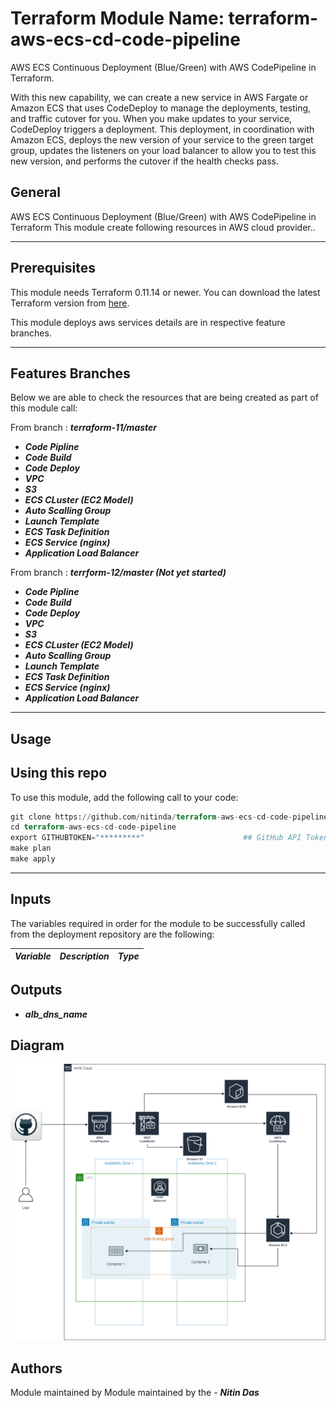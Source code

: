 # Terraform Module Name: terraform-aws-ecs-cd-code-pipeline

AWS ECS Continuous Deployment (Blue/Green) with AWS CodePipeline in Terraform.

With this new capability, we can create a new service in AWS Fargate or Amazon ECS  that uses CodeDeploy to manage the deployments, testing, and traffic cutover for you. When you make updates to your service, CodeDeploy triggers a deployment. This deployment, in coordination with Amazon ECS, deploys the new version of your service to the green target group, updates the listeners on your load balancer to allow you to test this new version, and performs the cutover if the health checks pass.


## General

AWS ECS Continuous Deployment (Blue/Green) with AWS CodePipeline in Terraform
This module create following resources in AWS cloud provider..

---


## Prerequisites

This module needs Terraform 0.11.14 or newer.
You can download the latest Terraform version from [here](https://www.terraform.io/downloads.html).

This module deploys aws services details are in respective feature branches.

---

## Features Branches

Below we are able to check the resources that are being created as part of this module call:

From branch : **_terraform-11/master_**

- **_Code Pipline_**
- **_Code Build_**
- **_Code Deploy_**
- **_VPC_**
- **_S3_**
- **_ECS CLuster (EC2 Model)_**
- **_Auto Scalling Group_**
- **_Launch Template_**
- **_ECS Task Definition_**
- **_ECS Service (nginx)_**
- **_Application Load Balancer_**



From branch : **_terrform-12/master (Not yet started)_**

- **_Code Pipline_**
- **_Code Build_**
- **_Code Deploy_**
- **_VPC_**
- **_S3_**
- **_ECS CLuster (EC2 Model)_**
- **_Auto Scalling Group_**
- **_Launch Template_**
- **_ECS Task Definition_**
- **_ECS Service (nginx)_**
- **_Application Load Balancer_**

---


## Usage

## Using this repo

To use this module, add the following call to your code:

```tf
git clone https://github.com/nitinda/terraform-aws-ecs-cd-code-pipeline.git?ref=terraform-11/master
cd terraform-aws-ecs-cd-code-pipeline
export GITHUBTOKEN="*********"                      ## GitHub API Token
make plan
make apply
```
---

## Inputs

The variables required in order for the module to be successfully called from the deployment repository are the following:


|         **_Variable_**          |        **_Description_**            |   **_Type_**   |
|---------------------------------|-------------------------------------|----------------|





## Outputs

- **_alb\_dns\_name_**



## Diagram

![Diagram](./images/ECS-CodePipeline.png)




## Authors
Module maintained by Module maintained by the - **_Nitin Das_**